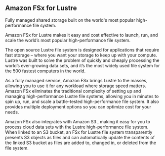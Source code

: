 ## Amazon FSx for Lustre

Fully managed shared storage built on the world's most popular high-performance file system.

Amazon FSx for Lustre makes it easy and cost effective to launch, run, and scale the world’s most popular high-performance file system.

The open source Lustre file system is designed for applications that require fast storage – where you want your storage to keep up with your compute. Lustre was built to solve the problem of quickly and cheaply processing the world’s ever-growing data sets, and it’s the most widely used file system for the 500 fastest computers in the world.

As a fully managed service, Amazon FSx brings Lustre to the masses, allowing you to use it for any workload where storage speed matters. Amazon FSx eliminates the traditional complexity of setting up and managing high-performance Lustre file systems, allowing you in minutes to spin up, run, and scale a battle-tested high-performance file system. It also provides multiple deployment options so you can optimize cost for your needs.

Amazon FSx also integrates with Amazon S3 , making it easy for you to process cloud data sets with the Lustre high-performance file system. When linked to an S3 bucket, an FSx for Lustre file system transparently presents S3 objects as files and can automatically update the contents of the linked S3 bucket as files are added to, changed in, or deleted from the file system.

